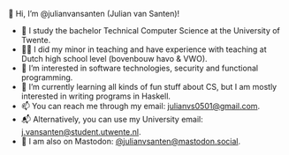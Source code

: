👋 Hi, I’m @julianvansanten (Julian van Santen)!

- 📖 I study the bachelor Technical Computer Science at the University of Twente.
- 🧑‍🏫 I did my minor in teaching and have experience with teaching at Dutch high school level (bovenbouw havo & VWO).
- 👀 I’m interested in software technologies, security and functional programming.
- 🌱 I’m currently learning all kinds of fun stuff about CS, but I am mostly interested in writing programs in Haskell.
- 📫 You can reach me through my email: [julianvs0501@gmail.com](mailto:julianvs0501+ghrm@gmail.com).
- 📬 Alternatively, you can use my University email: [j.vansanten@student.utwente.nl](mailto:j.vansanten@student.utwente.nl).
- 💬 I am also on Mastodon: [@julianvsanten@mastodon.social](https://mastodon.social/@julianvsanten).
